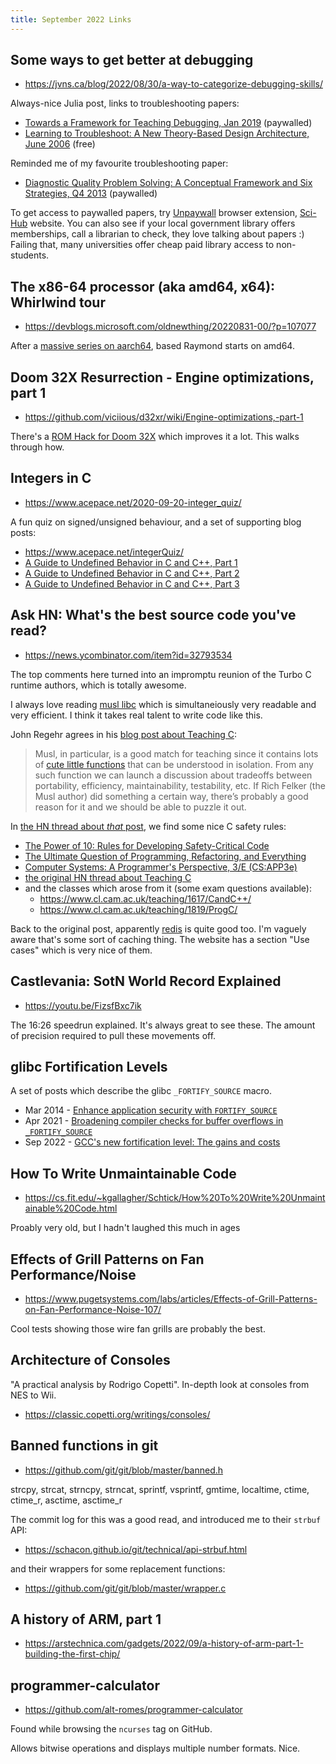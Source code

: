 ```yaml
---
title: September 2022 Links
---
```


## Some ways to get better at debugging

* <https://jvns.ca/blog/2022/08/30/a-way-to-categorize-debugging-skills/>

Always-nice Julia post, links to troubleshooting papers:

* [Towards a Framework for Teaching Debugging, Jan 2019](https://doi.org/10.1145/3286960.3286970) (paywalled)
* [Learning to Troubleshoot: A New Theory-Based Design Architecture, June 2006](http://dx.doi.org/10.1007/s10648-006-9001-8) (free)

Reminded me of my favourite troubleshooting paper:

* [Diagnostic Quality Problem Solving: A Conceptual Framework and Six Strategies, Q4 2013](https://doi.org/10.1080/10686967.2013.11918362) (paywalled)

To get access to paywalled papers, try [Unpaywall]() browser extension, [Sci-Hub](https://sci-hub.41610.org/) website. You can also see if your local government library offers memberships, call a librarian to check, they love talking about papers :) Failing that, many universities offer cheap paid library access to non-students.

## The x86-64 processor (aka amd64, x64): Whirlwind tour

* <https://devblogs.microsoft.com/oldnewthing/20220831-00/?p=107077>

After a [massive series on aarch64](https://devblogs.microsoft.com/oldnewthing/20220726-00/?p=106898), based Raymond starts on amd64.

## Doom 32X Resurrection - Engine optimizations, part 1

* <https://github.com/viciious/d32xr/wiki/Engine-optimizations,-part-1>

There's a [ROM Hack for Doom 32X](https://www.romhacking.net/hacks/6269/) which improves it a lot. This walks through how.

## Integers in C

* <https://www.acepace.net/2020-09-20-integer_quiz/>

A fun quiz on signed/unsigned behaviour, and a set of supporting blog posts:

* <https://www.acepace.net/integerQuiz/>
* [A Guide to Undefined Behavior in C and C++, Part 1](https://blog.regehr.org/archives/213)
* [A Guide to Undefined Behavior in C and C++, Part 2](https://blog.regehr.org/archives/226)
* [A Guide to Undefined Behavior in C and C++, Part 3](https://blog.regehr.org/archives/232)

## Ask HN: What's the best source code you've read?

* <https://news.ycombinator.com/item?id=32793534>

The top comments here turned into an impromptu reunion of the Turbo C runtime authors, which is totally awesome.

I always love reading [musl libc](https://musl.libc.org/) which is simultaneiously very readable and very efficient. I think it takes real talent to write code like this.

John Regehr agrees in his [blog post about Teaching C](https://blog.regehr.org/archives/1393):

> Musl, in particular, is a good match for teaching since it contains lots of [cute little functions](https://git.musl-libc.org/cgit/musl/tree/src/string/memchr.c) that can be understood in isolation. From any such function we can launch a discussion about tradeoffs between portability, efficiency, maintainability, testability, etc. If Rich Felker (the Musl author) did something a certain way, there’s probably a good reason for it and we should be able to puzzle it out.

In [the HN thread about *that* post](https://news.ycombinator.com/item?id=32798826), we find some nice C safety rules:

* [The Power of 10: Rules for Developing Safety-Critical Code](https://en.wikipedia.org/wiki/The_Power_of_10:_Rules_for_Developing_Safety-Critical_Code)
* [The Ultimate Question of Programming, Refactoring, and Everything](https://pvs-studio.com/en/blog/posts/cpp/0391/)
* [Computer Systems: A Programmer's Perspective, 3/E (CS:APP3e)](https://csapp.cs.cmu.edu/)
* [the original HN thread about Teaching C](https://news.ycombinator.com/item?id=18334476)
* and the classes which arose from it (some exam questions available):
    * <https://www.cl.cam.ac.uk/teaching/1617/CandC++/>
    * <https://www.cl.cam.ac.uk/teaching/1819/ProgC/>

Back to the original post, apparently [redis](https://redis.io/) is quite good too. I'm vaguely aware that's some sort of caching thing. The website has a section "Use cases" which is very nice of them.

## Castlevania: SotN World Record Explained

* <https://youtu.be/FizsfBxc7ik>

The 16:26 speedrun explained. It's always great to see these. The amount of precision required to pull these movements off.

## glibc Fortification Levels

A set of posts which describe the glibc `_FORTIFY_SOURCE` macro.

* Mar 2014 - [Enhance application security with `FORTIFY_SOURCE`](https://www.redhat.com/en/blog/enhance-application-security-fortifysource)
* Apr 2021 - [Broadening compiler checks for buffer overflows in `_FORTIFY_SOURCE`](https://developers.redhat.com/blog/2021/04/16/broadening-compiler-checks-for-buffer-overflows-in-_fortify_source)
* Sep 2022 - [GCC's new fortification level: The gains and costs](https://developers.redhat.com/articles/2022/09/17/gccs-new-fortification-level)

## How To Write Unmaintainable Code

* <https://cs.fit.edu/~kgallagher/Schtick/How%20To%20Write%20Unmaintainable%20Code.html>

Proably very old, but I hadn't laughed this much in ages

## Effects of Grill Patterns on Fan Performance/Noise

* <https://www.pugetsystems.com/labs/articles/Effects-of-Grill-Patterns-on-Fan-Performance-Noise-107/>

Cool tests showing those wire fan grills are probably the best.

## Architecture of Consoles

"A practical analysis by Rodrigo Copetti". In-depth look at consoles from NES to Wii.

* <https://classic.copetti.org/writings/consoles/>

## Banned functions in git

* <https://github.com/git/git/blob/master/banned.h>

strcpy, strcat, strncpy, strncat, sprintf, vsprintf, gmtime, localtime, ctime, ctime_r, asctime, asctime_r

The commit log for this was a good read, and introduced me to their `strbuf` API:

* <https://schacon.github.io/git/technical/api-strbuf.html>

and their wrappers for some replacement functions:

* <https://github.com/git/git/blob/master/wrapper.c>

## A history of ARM, part 1

* <https://arstechnica.com/gadgets/2022/09/a-history-of-arm-part-1-building-the-first-chip/>

## programmer-calculator

* <https://github.com/alt-romes/programmer-calculator>

Found while browsing the `ncurses` tag on GitHub.

Allows bitwise operations and displays multiple number formats. Nice.

